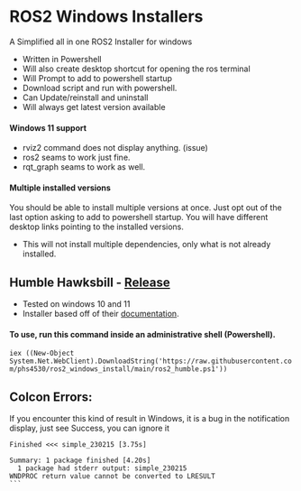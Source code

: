 # ROS2 Windows Installers
A Simplified all in one ROS2 Installer for windows
- Written in Powershell
- Will also create desktop shortcut for opening the ros terminal
- Will Prompt to add to powershell startup
- Download script and run with powershell.
- Can Update/reinstall and uninstall
- Will always get latest version available
#### Windows 11 support
- rviz2 command does not display anything. (issue)
- ros2 seams to work just fine.
- rqt_graph seams to work as well.
#### Multiple installed versions
You should be able to install multiple versions at once. Just opt out of the last option asking to add to powershell startup. You will have different desktop links pointing to the installed versions.
- This will not install multiple dependencies, only what is not already installed.
## Humble Hawksbill - [Release](https://github.com/ros2/ros2/releases?q=humble+hawksbill)
- Tested on windows 10 and 11
- Installer based off of their [documentation](https://docs.ros.org/en/humble/Installation/Windows-Install-Binary.html).
#### To use, run this command inside an administrative shell (Powershell).
`iex ((New-Object System.Net.WebClient).DownloadString('https://raw.githubusercontent.com/phs4530/ros2_windows_install/main/ros2_humble.ps1'))`
## Colcon Errors:
If you encounter this kind of result in Windows, it is a bug in the notification display, just see Success, you can ignore it
````
Finished <<< simple_230215 [3.75s]

Summary: 1 package finished [4.20s]
  1 package had stderr output: simple_230215
WNDPROC return value cannot be converted to LRESULT
```
